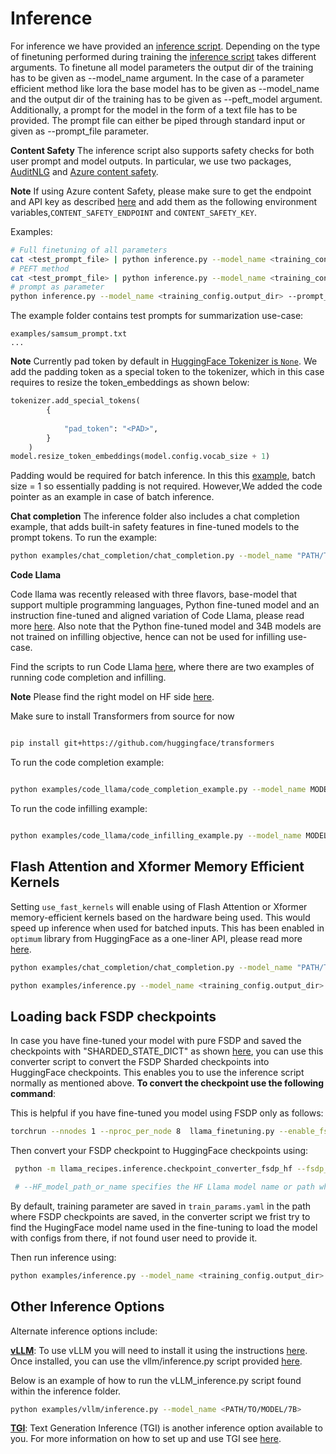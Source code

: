 # Inference

For inference we have provided an [inference script](../examples/inference.py). Depending on the type of finetuning performed during training the [inference script](../examples/inference.py) takes different arguments.
To finetune all model parameters the output dir of the training has to be given as --model_name argument.
In the case of a parameter efficient method like lora the base model has to be given as --model_name and the output dir of the training has to be given as --peft_model argument.
Additionally, a prompt for the model in the form of a text file has to be provided. The prompt file can either be piped through standard input or given as --prompt_file parameter.

**Content Safety**
The inference script also supports safety checks for both user prompt and model outputs. In particular, we use two packages, [AuditNLG](https://github.com/salesforce/AuditNLG/tree/main) and [Azure content safety](https://pypi.org/project/azure-ai-contentsafety/1.0.0b1/).

**Note**
If using Azure content Safety, please make sure to get the endpoint and API key as described [here](https://pypi.org/project/azure-ai-contentsafety/1.0.0b1/) and add them as  the following environment variables,`CONTENT_SAFETY_ENDPOINT` and `CONTENT_SAFETY_KEY`.

Examples:

 ```bash
# Full finetuning of all parameters
cat <test_prompt_file> | python inference.py --model_name <training_config.output_dir> --use_auditnlg
# PEFT method
cat <test_prompt_file> | python inference.py --model_name <training_config.model_name> --peft_model <training_config.output_dir> --use_auditnlg
# prompt as parameter
python inference.py --model_name <training_config.output_dir> --prompt_file <test_prompt_file> --use_auditnlg
 ```
The example folder contains test prompts for summarization use-case:
```
examples/samsum_prompt.txt
...
```

**Note**
Currently pad token by default in [HuggingFace Tokenizer is `None`](https://github.com/huggingface/transformers/blob/main/src/transformers/models/llama/tokenization_llama.py#L110). We add the padding token as a special token to the tokenizer, which in this case requires to resize the token_embeddings as shown below:

```python
tokenizer.add_special_tokens(
        {
         
            "pad_token": "<PAD>",
        }
    )
model.resize_token_embeddings(model.config.vocab_size + 1) 
```
Padding would be required for batch inference. In this this [example](../examples/inference.py), batch size = 1 so essentially padding is not required. However,We added the code pointer as an example in case of batch inference.

**Chat completion**
The inference folder also includes a chat completion example, that adds built-in safety features in fine-tuned models to the prompt tokens. To run the example:

```bash
python examples/chat_completion/chat_completion.py --model_name "PATH/TO/MODEL/7B/" --prompt_file inference/chats.json  --quantization --use_auditnlg

```
**Code Llama**

Code llama was recently released with three flavors, base-model that support multiple programming languages, Python fine-tuned model and an instruction fine-tuned and aligned variation of Code Llama, please read more [here](https://ai.meta.com/blog/code-llama-large-language-model-coding/). Also note that the Python fine-tuned model and 34B models are not trained on infilling objective, hence can not be used for infilling use-case.

Find the scripts to run Code Llama [here](../examples/code_llama/), where there are two examples of running code completion and infilling.

**Note** Please find the right model on HF side [here](https://huggingface.co/codellama). 

Make sure to install Transformers from source for now

```bash

pip install git+https://github.com/huggingface/transformers

```

To run the code completion example:

```bash

python examples/code_llama/code_completion_example.py --model_name MODEL_NAME  --prompt_file code_completion_prompt.txt --temperature 0.2 --top_p 0.9

```

To run the code infilling example:

```bash

python examples/code_llama/code_infilling_example.py --model_name MODEL_NAME --prompt_file code_infilling_prompt.txt --temperature 0.2 --top_p 0.9

```

## Flash Attention and Xformer Memory Efficient Kernels

Setting `use_fast_kernels` will enable using of Flash Attention or Xformer memory-efficient kernels based on the hardware being used. This would speed up inference when used for batched inputs. This has been enabled in `optimum` library from HuggingFace as a one-liner API, please read more [here](https://pytorch.org/blog/out-of-the-box-acceleration/).

```bash
python examples/chat_completion/chat_completion.py --model_name "PATH/TO/MODEL/7B/" --prompt_file examples/chat_completion/chats.json  --quantization --use_auditnlg --use_fast_kernels

python examples/inference.py --model_name <training_config.output_dir> --peft_model <training_config.output_dir> --prompt_file <test_prompt_file> --use_auditnlg --use_fast_kernels

```

## Loading back FSDP checkpoints

In case you have fine-tuned your model with pure FSDP and saved the checkpoints with "SHARDED_STATE_DICT" as shown [here](../src/llama_recipes/configs/fsdp.py), you can use this converter script to convert the FSDP Sharded checkpoints into HuggingFace checkpoints. This enables you to use the inference script normally as mentioned above.
**To convert the checkpoint use the following command**:

This is helpful if you have fine-tuned you model using FSDP only as follows:

```bash
torchrun --nnodes 1 --nproc_per_node 8  llama_finetuning.py --enable_fsdp --model_name /patht_of_model_folder/7B --dist_checkpoint_root_folder model_checkpoints --dist_checkpoint_folder fine-tuned --pure_bf16 
```
Then convert your FSDP checkpoint to HuggingFace checkpoints using:
```bash
 python -m llama_recipes.inference.checkpoint_converter_fsdp_hf --fsdp_checkpoint_path  PATH/to/FSDP/Checkpoints --consolidated_model_path PATH/to/save/checkpoints --HF_model_path_or_name PATH/or/HF/model_name

 # --HF_model_path_or_name specifies the HF Llama model name or path where it has config.json and tokenizer.json
 ```
By default, training parameter are saved in `train_params.yaml` in the path where FSDP checkpoints are saved, in the converter script we frist try to find the HugingFace model name used in the fine-tuning to load the model with configs from there, if not found user need to provide it.

Then run inference using:

```bash
python examples/inference.py --model_name <training_config.output_dir> --prompt_file <test_prompt_file> 

```


## Other Inference Options

Alternate inference options include:

[**vLLM**](https://vllm.readthedocs.io/en/latest/getting_started/quickstart.html):
To use vLLM you will need to install it using the instructions [here](https://vllm.readthedocs.io/en/latest/getting_started/installation.html#installation).
Once installed, you can use the vllm/inference.py script provided [here](../examples/vllm/inference.py).

Below is an example of how to run the vLLM_inference.py script found within the inference folder.

``` bash
python examples/vllm/inference.py --model_name <PATH/TO/MODEL/7B>
```

[**TGI**](https://github.com/huggingface/text-generation-inference): Text Generation Inference (TGI) is another inference option available to you. For more information on how to set up and use TGI see [here](../examples/hf_text_generation_inference/README.md).
